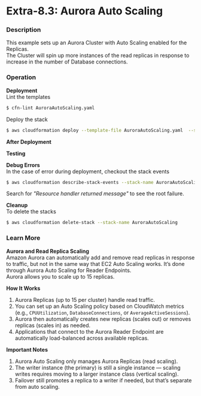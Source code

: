 # Extra-8.3: Aurora Auto Scaling

### Description

This example sets up an Aurora Cluster with Auto Scaling enabled for the Replicas.  
The Cluster will spin up more instances of the read replicas in response to increase in the number of Database connections.   

### Operation

**Deployment**  
Lint the templates

```bash
$ cfn-lint AuroraAutoScaling.yaml
```

Deploy the stack

```bash
$ aws cloudformation deploy --template-file AuroraAutoScaling.yaml  --stack-name AuroraAutoScaling --parameter-overrides file://secret-parameters.json --capabilities CAPABILITY_NAMED_IAM
```

**After Deployment**


**Testing**

**Debug Errors**  
 In the case of error during deployment, checkout the stack events

```bash
$ aws cloudformation describe-stack-events --stack-name AuroraAutoScaling > events.json
```

Search for _"Resource handler returned message"_ to see the root failure.

**Cleanup**  
To delete the stacks

```bash
$ aws cloudformation delete-stack --stack-name AuroraAutoScaling
```

### Learn More
**Aurora and Read Replica Scaling**  
Amazon Aurora can automatically add and remove read replicas in response to traffic, but not in the same way that EC2 Auto Scaling works. It’s done through Aurora Auto Scaling for Reader Endpoints.  
Aurora allows you to scale up to 15 replicas.  

**How It Works**
1. Aurora Replicas (up to 15 per cluster) handle read traffic.
2. You can set up an Auto Scaling policy based on CloudWatch metrics (e.g., `CPUUtilization`, `DatabaseConnections`, or `AverageActiveSessions`).
3. Aurora then automatically creates new replicas (scales out) or removes replicas (scales in) as needed.
4. Applications that connect to the Aurora Reader Endpoint are automatically load-balanced across available replicas.

**Important Notes**  
1. Aurora Auto Scaling only manages Aurora Replicas (read scaling).
2. The writer instance (the primary) is still a single instance — scaling writes requires moving to a larger instance class (vertical scaling).
3. Failover still promotes a replica to a writer if needed, but that’s separate from auto scaling.
